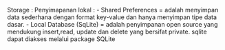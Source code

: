 Storage : 
    Penyimapanan lokal :
                        -  Shared Preferences = adalah menyimpan data sederhana dengan format key-value dan hanya menyimpan tipe data dasar.
                        -  Local Database (SqLite) = adalah penyimpanan open source yang mendukung insert,read, update dan delete yang bersifat private. sqlite dapat diakses melalui package SQLite 
